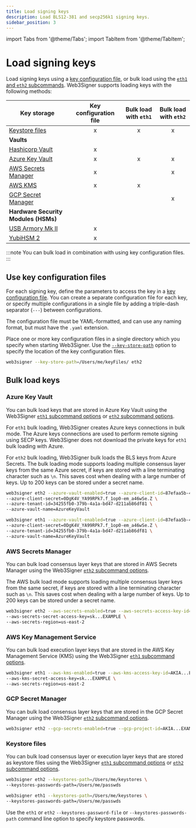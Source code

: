 ```yaml
---
title: Load signing keys
description: Load BLS12-381 and secp256k1 signing keys.
sidebar_position: 3
---
```

import Tabs from '@theme/Tabs';
import TabItem from '@theme/TabItem';

# Load signing keys

Load signing keys using a [key configuration file], or bulk load using the [`eth1` and `eth2` subcommands]. 
Web3Signer supports loading keys with the following methods: 

| Key storage                          | Key configuration file | Bulk load with `eth1` | Bulk load with `eth2` | 
|--------------------------------------|:----------------------:|:---------------------:|:---------------------:|
| [Keystore files]                     |           x            |           x           |           x           | 
| **Vaults**                           | 
| [Hashicorp Vault]                    |           x            |                       |                       | 
| [Azure Key Vault]                    |           x            |           x           |           x           | 
| [AWS Secrets Manager]                |           x            |                       |           x           | 
| [AWS KMS]                            |           x            |           x           |                       | 
| [GCP Secret Manager]                 |                        |                       |           x           | 
| **Hardware Security Modules (HSMs)** |           
| [USB Armory Mk II]                   |           x            |                       |                       |
| [YubiHSM 2]                          |           x            |                       |                       |

:::note
You can bulk load in combination with using key configuration files.
:::

## Use key configuration files

For each signing key, define the parameters to access the key in a [key configuration file].
You can create a separate configuration file for each key, or specify multiple configurations in a
single file by adding a triple-dash separator (`---`) between configurations.

The configuration file must be YAML-formatted, and can use any naming format, but must have the `.yaml` extension.

Place one or more key configuration files in a single directory which you specify when starting Web3Signer.
Use the [`--key-store-path`](../reference/cli/options.md#key-store-path) option to specify the
location of the key configuration files.

```bash
web3signer --key-store-path=/Users/me/keyFiles/ eth2
```

## Bulk load keys

### Azure Key Vault

You can bulk load keys that are stored in Azure Key Vault using the Web3Signer
[`eth1` subcommand options](../reference/cli/subcommands.md#eth1) or
[`eth2` subcommand options](../reference/cli/subcommands.md#eth2).

For `eth1` bulk loading, Web3Signer creates Azure keys connections in bulk mode. The Azure keys
connections are used to perform remote signing using SECP keys. Web3Signer does not download the private keys for `eth1` bulk loading with Azure.

For `eth2` bulk loading, Web3Signer bulk loads the BLS keys from Azure Secrets. The bulk loading
mode supports loading multiple consensus layer keys from the same Azure secret, if keys are stored with a line terminating character such as `\n`.
This saves cost when dealing with a large number of keys.
Up to 200 keys can be stored under a secret name.

<Tabs>

  <TabItem value="Consensus layer client" label="Consensus layer client" default>

```bash
web3signer eth2 --azure-vault-enabled=true --azure-client-id=87efaa5b-4029-4b54-98bb2e2e8a11 \
--azure-client-secret=0DgK4V_YA99RPk7.f_1op0-em_a46wSe.Z \
--azure-tenant-id=34255fb0-379b-4a1a-bd47-d211ab86df81 \
--azure-vault-name=AzureKeyVault
```

  </TabItem>
  <TabItem value="Execution layer client" label="Execution layer client" >

```bash
web3signer eth1 --azure-vault-enabled=true --azure-client-id=87efaa5b-4029-4b54-98bb2e2e8a11 \
--azure-client-secret=0DgK4V_YA99RPk7.f_1op0-em_a46wSe.Z \
--azure-tenant-id=34255fb0-379b-4a1a-bd47-d211ab86df81 \
--azure-vault-name=AzureKeyVault
```

  </TabItem>
</Tabs>

### AWS Secrets Manager

You can bulk load consensus layer keys that are stored in AWS Secrets Manager using the Web3Signer
[`eth2` subcommand options](../reference/cli/subcommands.md#eth2).

The AWS bulk load mode supports loading multiple consensus layer keys from the same secret, if keys
are stored with a line terminating character such as `\n`.
This saves cost when dealing with a large number of keys.
Up to 200 keys can be stored under a secret name.

```bash
web3signer eth2 --aws-secrets-enabled=true --aws-secrets-access-key-id=AKIA...EXAMPLE \
--aws-secrets-secret-access-key=sk...EXAMPLE \
--aws-secrets-region=us-east-2
```

### AWS Key Management Service

You can bulk load execution layer keys that are stored in the AWS Key Management Service (KMS) using
the Web3Signer [`eth1` subcommand options](../reference/cli/subcommands.md#eth1).

```bash 
web3signer eth1 --aws-kms-enabled=true --aws-kms-access-key-id=AKIA...EXAMPLE \
--aws-kms-secret-access-key=sk...EXAMPLE \
--aws-secrets-region=us-east-2
```

### GCP Secret Manager

You can bulk load consensus layer keys that are stored in the GCP Secret Manager using 
the Web3Signer [`eth2` subcommand options](../reference/cli/subcommands.md#eth2). 

```bash 
web3signer eth2 --gcp-secrets-enabled=true --gcp-project-id=AKIA...EXAMPLE
```

### Keystore files

You can bulk load consensus layer or execution layer keys that are stored as keystore files using the Web3Signer
[`eth1` subcommand options](../reference/cli/subcommands.md#eth1) or
[`eth2` subcommand options](../reference/cli/subcommands.md#eth2).

<Tabs>

  <TabItem value="Consensus layer client" label="Consensus layer client" default>

```bash
web3signer eth2 --keystores-path=/Users/me/keystores \
--keystores-passwords-path=/Users/me/passwds
```

  </TabItem>
  <TabItem value="Execution layer client" label="Execution layer client" >

```bash
web3signer eth1 --keystores-path=/Users/me/keystores \
--keystores-passwords-path=/Users/me/passwds
```

  </TabItem>
</Tabs>

Use the `eth1` or `eth2` `--keystores-password-file` or `--keystores-passwords-path` command line option to specify
keystore passwords.

<!-- Link -->

[key configuration file]: ../reference/key-config-file-params.md
[Creating a key configuration file]: #use-key-configuration-files
[`eth1` and `eth2` subcommands]: ../reference/cli/subcommands.md
[Azure Key Vault]: #azure-key-vault
[AWS Secrets Manager]: #aws-secrets-manager
[keystore files]: #keystore-files
[AWS KMS]: #aws-key-management-service
[GCP Secret Manager]: #gcp-secret-manager
[keystore files]: #keystore-files
[Hashicorp Vault]: #use-key-configuration-files
[USB Armory Mk II]: #use-key-configuration-files
[YubiHSM 2]: #use-key-configuration-files